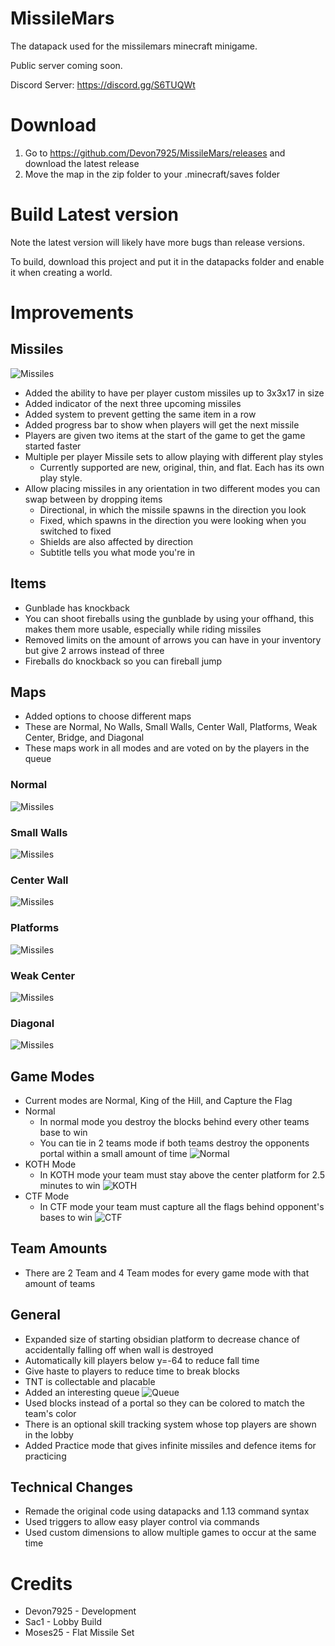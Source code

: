 # MissileMars
The datapack used for the missilemars minecraft minigame.

Public server coming soon.

Discord Server: https://discord.gg/S6TUQWt

# Download
1. Go to https://github.com/Devon7925/MissileMars/releases and download the latest release
2. Move the map in the zip folder to your .minecraft/saves folder

# Build Latest version
Note the latest version will likely have more bugs than release versions.

To build, download this project and put it in the datapacks folder and enable it when creating a world.

# Improvements
## Missiles
![Missiles](images/missiles.png)
* Added the ability to have per player custom missiles up to 3x3x17 in size
* Added indicator of the next three upcoming missiles
* Added system to prevent getting the same item in a row
* Added progress bar to show when players will get the next missile
* Players are given two items at the start of the game to get the game started faster
* Multiple per player Missile sets to allow playing with different play styles
    * Currently supported are new, original, thin, and flat. Each has its own play style. 
* Allow placing missiles in any orientation in two different modes you can swap between by dropping items
    * Directional, in which the missile spawns in the direction you look
    * Fixed, which spawns in the direction you were looking when you switched to fixed
    * Shields are also affected by direction
    * Subtitle tells you what mode you're in

## Items
* Gunblade has knockback
* You can shoot fireballs using the gunblade by using your offhand, this makes them more usable, especially while riding missiles
* Removed limits on the amount of arrows you can have in your inventory but give 2 arrows instead of three
* Fireballs do knockback so you can fireball jump

## Maps
* Added options to choose different maps
* These are Normal, No Walls, Small Walls, Center Wall, Platforms, Weak Center, Bridge, and Diagonal
* These maps work in all modes and are voted on by the players in the queue
### Normal
![Missiles](images/maps/normal.png)
### Small Walls
![Missiles](images/maps/small.png)
### Center Wall
![Missiles](images/maps/center_wall.png)
### Platforms
![Missiles](images/maps/platforms.png)
### Weak Center
![Missiles](images/maps/weak_center.png)
### Diagonal
![Missiles](images/maps/diagonal.png)

## Game Modes
* Current modes are Normal, King of the Hill, and Capture the Flag
* Normal
    * In normal mode you destroy the blocks behind every other teams base to win
    * You can tie in 2 teams mode if both teams destroy the opponents portal within a small amount of time
![Normal](images/game_modes/normal.png)
* KOTH Mode
    * In KOTH mode your team must stay above the center platform for 2.5 minutes to win
![KOTH](images/game_modes/KOTH.png)
* CTF Mode
    * In CTF mode your team must capture all the flags behind opponent's bases to win
![CTF](images/game_modes/CTF.png)

## Team Amounts
* There are 2 Team and 4 Team modes for every game mode with that amount of teams

## General
* Expanded size of starting obsidian platform to decrease chance of accidentally falling off when wall is destroyed
* Automatically kill players below y=-64 to reduce fall time
* Give haste to players to reduce time to break blocks
* TNT is collectable and placable
* Added an interesting queue
![Queue](images/queue.png)
* Used blocks instead of a portal so they can be colored to match the team's color
* There is an optional skill tracking system whose top players are shown in the lobby
* Added Practice mode that gives infinite missiles and defence items for practicing

## Technical Changes
* Remade the original code using datapacks and 1.13 command syntax
* Used triggers to allow easy player control via commands
* Used custom dimensions to allow multiple games to occur at the same time

# Credits
* Devon7925 - Development
* Sac1 - Lobby Build
* Moses25 - Flat Missile Set